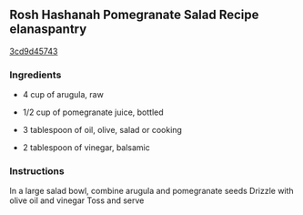 ## Rosh Hashanah Pomegranate Salad Recipe elanaspantry

[3cd9d45743](http://www.chowhound.com/recipes/rosh-hashanah-pomegranate-salad-13610)

### Ingredients

 - 4 cup of arugula, raw

 - 1/2 cup of pomegranate juice, bottled

 - 3 tablespoon of oil, olive, salad or cooking

 - 2 tablespoon of vinegar, balsamic

### Instructions

In a large salad bowl, combine arugula and pomegranate seeds Drizzle with olive oil and vinegar Toss and serve